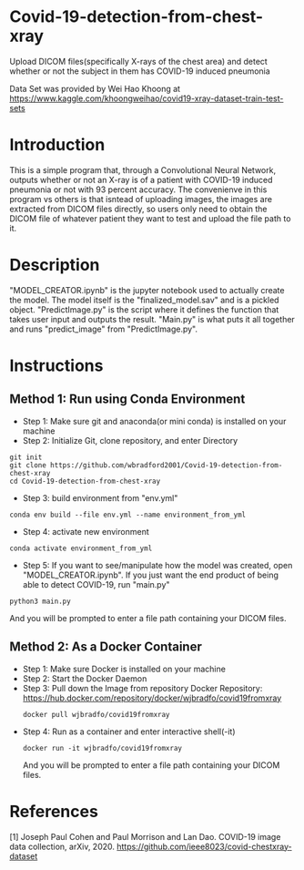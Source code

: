 # Covid-19-detection-from-chest-xray

Upload DICOM files(specifically X-rays of the chest area) and detect whether or not the subject in them has COVID-19 induced pneumonia

Data Set was provided by Wei Hao Khoong at https://www.kaggle.com/khoongweihao/covid19-xray-dataset-train-test-sets

# Introduction
This is a simple program that, through a Convolutional Neural Network, outputs whether or not an X-ray is of a patient with COVID-19 induced pneumonia or not with 93 percent accuracy. The convenienve in this program vs others is that isntead of uploading images, the images are extracted from DICOM files directly, so users only need to obtain the DICOM file of whatever patient they want to test and upload the file path to it.

# Description
"MODEL_CREATOR.ipynb" is the jupyter notebook used to actually create the model. The model itself is the "finalized_model.sav" and is a pickled object. "PredictImage.py" is the script where it defines the function that takes user input and outputs the result. "Main.py" is what puts it all together and runs "predict_image" from "PredictImage.py". 

# Instructions
## Method 1: Run using Conda Environment
- Step 1: Make sure git and anaconda(or mini conda) is installed on your machine
- Step 2: Initialize Git, clone repository, and enter Directory
```console
git init
git clone https://github.com/wbradford2001/Covid-19-detection-from-chest-xray
cd Covid-19-detection-from-chest-xray
```
- Step 3: build environment from "env.yml"
```console
conda env build --file env.yml --name environment_from_yml 
```
- Step 4: activate new environment
```console
conda activate environment_from_yml
```
- Step 5: If you want to see/manipulate how the model was created, open "MODEL_CREATOR.ipynb". If you just want the end product of being able to detect COVID-19, run "main.py"
```console
python3 main.py
```
And you will be prompted to enter a file path containing your DICOM files.

## Method 2: As a Docker Container
- Step 1: Make sure Docker is installed on your machine
- Step 2: Start the Docker Daemon
- Step 3: Pull down the Image from repository
  Docker Repository: https://hub.docker.com/repository/docker/wjbradfo/covid19fromxray
  ```console
  docker pull wjbradfo/covid19fromxray
  ```
- Step 4: Run as a container and enter interactive shell(-it)
  ```console
  docker run -it wjbradfo/covid19fromxray
  ````
  And you will be prompted to enter a file path containing your DICOM files.





# References
[1] Joseph Paul Cohen and Paul Morrison and Lan Dao. COVID-19 image data collection, arXiv, 2020. https://github.com/ieee8023/covid-chestxray-dataset
